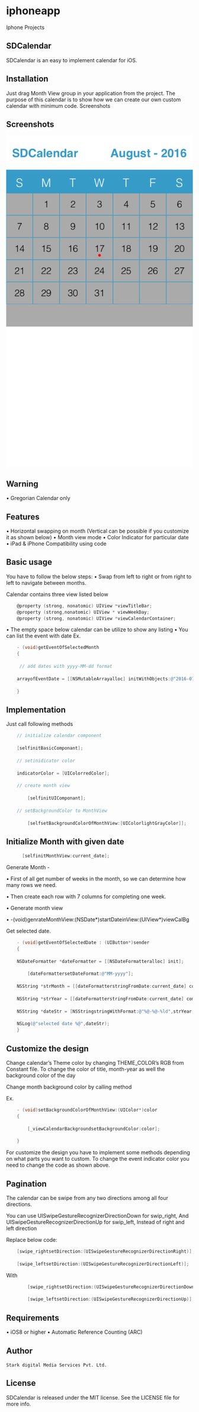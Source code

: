 # iphoneapp
Iphone Projects

## SDCalendar
       
SDCalendar is an easy to implement calendar for iOS.
## Installation
Just drag Month View group in your application from the project.
The purpose of this calendar is to show how we can create our own custom calendar with minimum code.
Screenshots
  
## Screenshots

![Example](./Screens/example2.png "Example View")

## Warning
•	Gregorian Calendar only
## Features
•	Horizontal swapping on month (Vertical can be possible if you customize it as shown below)
•	Month view mode
•	Color Indicator for particular date 
•	iPad & iPhone Compatibility using code 
## Basic usage
You have to follow the below steps:
•	Swap from left to right or from right to left to navigate between months.



Calendar contains three view listed below
```objective-c
	@property (strong, nonatomic) UIView *viewTitleBar;
	@property (strong,nonatomic) UIView * viewWeekDay;
	@property (strong, nonatomic) UIView *viewCalendarContainer;
```

•	The empty space below calendar can be utilize to show any listing
•	You can list the event with date 
Ex.
```objective-c
	- (void)getEventOfSelectedMonth
	{

	 // add dates with yyyy-MM-dd format

	arrayofEventDate = [[NSMutableArrayalloc] initWithObjects:@"2016-07-08",@"2016-08-17", nil];

	}
```
## Implementation
Just call following methods
```objective-c
	// initialize calendar component

	[selfinitBasicComponant];

	// setinidicator color

	indicatorColor = [UIColorredColor];

	// create month view

	    [selfinitUIComponant];

	// setBackgroundColor to MonthView

	    [selfsetBackgroundColorOfMonthView:[UIColorlightGrayColor]];
```
## Initialize Month with given date
```objective-c
	  [selfinitMonthView:current_date];
```
Generate Month -

•	First of all get number of weeks in the month, so we can determine how many rows we need.

•	Then create each row with 7 columns for completing one week.

•	Generate month view

•		-(void)genrateMonthView:(NSDate*)startDateinView:(UIView*)viewCalBg


Get selected date.
```objective-c
	- (void)getEventOfSelectedDate : (UIButton*)sender
	{

	NSDateFormatter *dateFormatter = [[NSDateFormatteralloc] init];

	    [dateFormattersetDateFormat:@"MM-yyyy"];

	NSString *strMonth = [[dateFormatterstringFromDate:current_date] componentsSeparatedByString:@"-"][0];

	NSString *strYear = [[dateFormatterstringFromDate:current_date] componentsSeparatedByString:@"-"][1];

	NSString *dateStr = [NSStringstringWithFormat:@"%@-%@-%ld",strYear,strMonth,(sender.tag + 2) - weekStartDay];

	NSLog(@"selected date %@",dateStr);
	}
```

## Customize the design
Change calendar’s Theme color by changing THEME_COLOR’s RGB from Constant file.
To change the color of title, month-year as well the background color of the day


Change month background color by calling method

Ex.
```objective-c
	- (void)setBackgroundColorOfMonthView:(UIColor*)color
	{

	    [_viewCalendarBackgroundsetBackgroundColor:color];

	}
```

For customize the design you have to implement some methods depending on what parts you want to custom. To change the event indicator color you need to change the code as shown above.

## Pagination

The calendar can be swipe from any two directions among all four directions.

You can use UISwipeGestureRecognizerDirectionDown for swip_right, 
And UISwipeGestureRecognizerDirectionUp for swip_left,
Instead of right and left direction

Replace below code:
```objective-c
	[swipe_rightsetDirection:(UISwipeGestureRecognizerDirectionRight)];

	[swipe_leftsetDirection:(UISwipeGestureRecognizerDirectionLeft)];
```
With
```objective-c
        [swipe_rightsetDirection:(UISwipeGestureRecognizerDirectionDown)];

        [swipe_leftsetDirection:(UISwipeGestureRecognizerDirectionUp)];
```
## Requirements
•	iOS8 or higher
•	Automatic Reference Counting (ARC)

## Author
	Stark digital Media Services Pvt. Ltd.

## License
SDCalendar is released under the MIT license. See the LICENSE file for more info.
